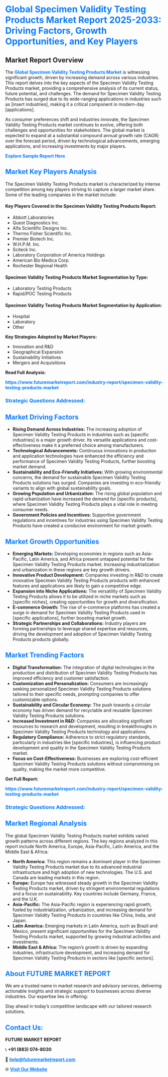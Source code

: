 <h1 style="color: #007BFF;">Global Specimen Validity Testing Products Market Report 2025-2033: Driving Factors, Growth Opportunities, and Key Players</h1>

<section id="overview">
<h2>Market Report Overview</h2>
<p>The <a href="https://www.futuremarketreport.com/industry-report/specimen-validity-testing-products-market" style="color: #007BFF; text-decoration: none;"><strong>Global Specimen Validity Testing Products Market</strong></a> is witnessing significant growth, driven by increasing demand across various industries. This report delves into the key aspects of the Specimen Validity Testing Products market, providing a comprehensive analysis of its current status, future potential, and challenges. The demand for Specimen Validity Testing Products has surged due to its wide-ranging applications in industries such as [insert industries], making it a critical component in modern-day [applications].</p>
<p>As consumer preferences shift and industries innovate, the Specimen Validity Testing Products market continues to evolve, offering both challenges and opportunities for stakeholders. The global market is expected to expand at a substantial compound annual growth rate (CAGR) over the forecast period, driven by technological advancements, emerging applications, and increasing investments by major players.</p>
</section>

<section id="overview">
<p><a href="https://www.futuremarketreport.com/request-sample/reportId=78845" style="color: #007BFF; text-decoration: none;"><strong>Explore Sample Report Here</strong></a></p>
</section>

<section id="key-players">
<h2 style="color: #007BFF;">Market Key Players Analysis</h2>
<p>The Specimen Validity Testing Products market is characterized by intense competition among key players striving to capture a larger market share. Some of the leading companies in the market include:</p>
<h4>Key Players Covered in the Specimen Validity Testing Products Report:</h4>
<ul><li>Abbott Laboratories</li><li>Quest Diagnostics Inc.</li><li>Alfa Scientific Designs Inc.</li><li>Thermo Fisher Scientific Inc.</li><li>Premier Biotech Inc.</li><li>W.H.P.M. Inc.</li><li>Sciteck Inc.</li><li>Laboratory Corporation of America Holdings</li><li>American Bio Medica Corp.</li><li>Rochester Regional Health</li></ul>
<h4>Specimen Validity Testing Products Market Segmentation by Type:</h4>
<ul><li>Laboratory Testing Products</li><li>Rapid/POC Testing Products</li></ul>

<h4>Specimen Validity Testing Products Market Segmentation by Application:</h4>
<ul><li>Hospital</li><li>Laboratory</li><li>Other</li></ul>
<p><strong>Key Strategies Adopted by Market Players:</strong></p>
<ul>
<li>Innovation and R&D</li>
<li>Geographical Expansion</li>
<li>Sustainability Initiatives</li>
<li>Mergers and Acquisitions</li>
</ul>
</section>

<section>
<p><strong>Read Full Analysis: </strong></p><a href="https://www.futuremarketreport.com/industry-report/specimen-validity-testing-products-market" style="color: #007BFF; text-decoration: none;"><strong>https://www.futuremarketreport.com/industry-report/specimen-validity-testing-products-market</strong></a>
<h3 style="color: #007BFF;">Strategic Questions Addressed:</h3>
</section>

<section id="driving-factors">
<h2 style="color: #007BFF;">Market Driving Factors</h2>
<ul>
<li><strong>Rising Demand Across Industries:</strong> The increasing adoption of Specimen Validity Testing Products in industries such as [specific industries] is a major growth driver. Its versatile applications and cost-effectiveness make it a preferred choice among manufacturers.</li>
<li><strong>Technological Advancements:</strong> Continuous innovations in production and application technologies have enhanced the efficiency and performance of Specimen Validity Testing Products, further boosting market demand.</li>
<li><strong>Sustainability and Eco-Friendly Initiatives:</strong> With growing environmental concerns, the demand for sustainable Specimen Validity Testing Products solutions has surged. Companies are investing in eco-friendly variants to align with global sustainability goals.</li>
<li><strong>Growing Population and Urbanization:</strong> The rising global population and rapid urbanization have increased the demand for [specific products], where Specimen Validity Testing Products plays a vital role in meeting consumer needs.</li>
<li><strong>Government Policies and Incentives:</strong> Supportive government regulations and incentives for industries using Specimen Validity Testing Products have created a conducive environment for market growth.</li>
</ul>
</section>

<section id="growth-opportunities">
<h2 style="color: #007BFF;">Market Growth Opportunities</h2>
<ul>
<li><strong>Emerging Markets:</strong> Developing economies in regions such as Asia-Pacific, Latin America, and Africa present untapped potential for the Specimen Validity Testing Products market. Increasing industrialization and urbanization in these regions are key growth drivers.</li>
<li><strong>Innovative Product Development:</strong> Companies investing in R&D to create innovative Specimen Validity Testing Products products with enhanced features and applications are likely to gain a competitive edge.</li>
<li><strong>Expansion into Niche Applications:</strong> The versatility of Specimen Validity Testing Products allows it to be utilized in niche markets such as [specific niches], creating opportunities for growth and diversification.</li>
<li><strong>E-commerce Growth:</strong> The rise of e-commerce platforms has created a surge in demand for Specimen Validity Testing Products used in [specific applications], further boosting market growth.</li>
<li><strong>Strategic Partnerships and Collaborations:</strong> Industry players are forming partnerships to leverage shared expertise and resources, driving the development and adoption of Specimen Validity Testing Products products globally.</li>
</ul>
</section>

<section id="trending-factors">
<h2 style="color: #007BFF;">Market Trending Factors</h2>
<ul>
<li><strong>Digital Transformation:</strong> The integration of digital technologies in the production and distribution of Specimen Validity Testing Products has improved efficiency and customer satisfaction.</li>
<li><strong>Customization and Personalization:</strong> Consumers are increasingly seeking personalized Specimen Validity Testing Products solutions tailored to their specific needs, prompting companies to offer customizable options.</li>
<li><strong>Sustainability and Circular Economy:</strong> The push towards a circular economy has driven demand for recyclable and reusable Specimen Validity Testing Products solutions.</li>
<li><strong>Increased Investment in R&D:</strong> Companies are allocating significant resources to research and development, resulting in breakthroughs in Specimen Validity Testing Products technology and applications.</li>
<li><strong>Regulatory Compliance:</strong> Adherence to strict regulatory standards, particularly in industries like [specific industries], is influencing product development and quality in the Specimen Validity Testing Products market.</li>
<li><strong>Focus on Cost-Effectiveness:</strong> Businesses are exploring cost-efficient Specimen Validity Testing Products solutions without compromising on quality, making the market more competitive.</li>
</ul>
</section>

<section>
<p><strong>Get Full Report: </strong></p><a href="https://www.futuremarketreport.com/industry-report/specimen-validity-testing-products-market" style="color: #007BFF; text-decoration: none;"><strong>https://www.futuremarketreport.com/industry-report/specimen-validity-testing-products-market</strong></a>
<h3 style="color: #007BFF;">Strategic Questions Addressed:</h3>
</section>


<section id="regional-analysis">
<h2 style="color: #007BFF;">Market Regional Analysis</h2>
<p>The global Specimen Validity Testing Products market exhibits varied growth patterns across different regions. The key regions analyzed in this report include North America, Europe, Asia-Pacific, Latin America, and the Middle East & Africa:</p>
<ul>
<li><strong>North America:</strong> This region remains a dominant player in the Specimen Validity Testing Products market due to its advanced industrial infrastructure and high adoption of new technologies. The U.S. and Canada are leading markets in this region.</li>
<li><strong>Europe:</strong> Europe has witnessed steady growth in the Specimen Validity Testing Products market, driven by stringent environmental regulations and a focus on sustainability. Key countries include Germany, France, and the U.K.</li>
<li><strong>Asia-Pacific:</strong> The Asia-Pacific region is experiencing rapid growth, fueled by industrialization, urbanization, and increasing demand for Specimen Validity Testing Products in countries like China, India, and Japan.</li>
<li><strong>Latin America:</strong> Emerging markets in Latin America, such as Brazil and Mexico, present significant opportunities for the Specimen Validity Testing Products market, supported by growing industrial activities and investments.</li>
<li><strong>Middle East & Africa:</strong> The region’s growth is driven by expanding industries, infrastructure development, and increasing demand for Specimen Validity Testing Products in sectors like [specific sectors].</li>
</ul>
</section>

<footer>
<h2 style="color: #007BFF;">About FUTURE MARKET REPORT</h2>
<p>We are a trusted name in market research and advisory services, delivering actionable insights and strategic support to businesses across diverse industries. Our expertise lies in offering:</p>

<p>Stay ahead in today’s competitive landscape with our tailored research solutions.</p>

<h2 style="color: #007BFF;">Contact Us:</h2>
<p><strong>FUTURE MARKET REPORT</strong></p>
<p>📞 <strong>+91 (883) 074-8030</strong></p>
<p>📧 <strong><a href="mailto:help@futuremarketreport.com" style="color: #007BFF;">help@futuremarketreport.com</a></strong></p>
<p>🌐 <strong><a href="https://www.futuremarketreport.com/" style="color: #007BFF;">Visit Our Website</a></strong></p>
</footer>